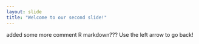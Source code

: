 ```yaml
---
layout: slide
title: "Welcome to our second slide!"
---
```

added some more comment
R markdown???
Use the left arrow to go back!
